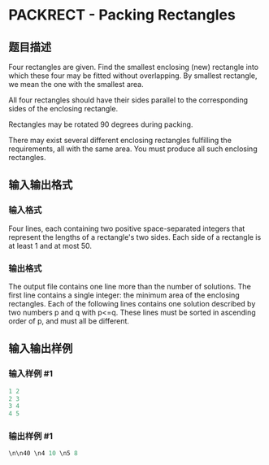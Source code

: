 # PACKRECT - Packing Rectangles

## 题目描述

Four rectangles are given. Find the smallest enclosing (new) rectangle into which these four may be fitted without overlapping. By smallest rectangle, we mean the one with the smallest area.

All four rectangles should have their sides parallel to the corresponding sides of the enclosing rectangle.

Rectangles may be rotated 90 degrees during packing.

There may exist several different enclosing rectangles fulfilling the requirements, all with the same area. You must produce all such enclosing rectangles.

## 输入输出格式

### 输入格式

Four lines, each containing two positive space-separated integers that represent the lengths of a rectangle's two sides. Each side of a rectangle is at least 1 and at most 50.

### 输出格式

The output file contains one line more than the number of solutions. The first line contains a single integer: the minimum area of the enclosing rectangles. Each of the following lines contains one solution described by two numbers p and q with p<=q. These lines must be sorted in ascending order of p, and must all be different.

## 输入输出样例

### 输入样例 #1

```cpp
1 2
2 3
3 4
4 5
```


### 输出样例 #1

```cpp
\n\n40 \n4 10 \n5 8
```


